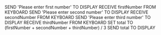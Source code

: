 SEND 'Please enter first number' TO DISPLAY
RECEIVE firstNumber FROM KEYBOARD
SEND 'Please enter second number' TO DISPLAY
RECEIVE secondNumber FROM KEYBOARD
SEND 'Please enter third number' TO DISPLAY
RECEIVE thirdNumber FROM KEYBOARD
SET total TO (firstNumber + secondNumber + thirdNumber) / 3
SEND total TO DISPLAY
